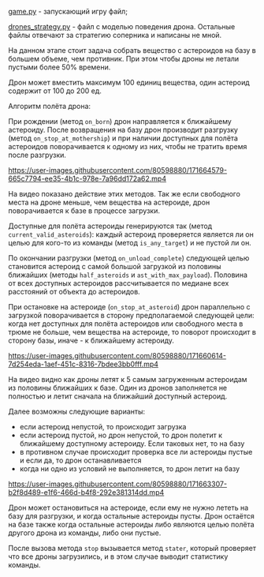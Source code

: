 [game.py](https://github.com/kirillsdnv/game/blob/main/game.py) - запускающий игру файл;

[drones_strategy.py](https://github.com/kirillsdnv/game/blob/main/drones_strategy.py) - файл с моделью поведения дрона.
Остальные файлы отвечают за стратегию соперника и написаны не мной.

На данном этапе стоит задача собрать вещество с астероидов на базу в большем объеме, чем противник. При этом чтобы дроны
не летали пустыми более 50% времени.

Дрон может вместить максимум 100 единиц вещества, один астероид содержит от 100 до 200 ед.

Алгоритм полёта дрона:

При рождении (метод `on_born`) дрон направляется к ближайшему астероиду.
После возвращения на базу дрон производит разгрузку (метод `on_stop_at_mothership`) и при наличии доступных для полёта астероидов поворачивается к одному из них, чтобы не тратить время после разгрузки.


https://user-images.githubusercontent.com/80598880/171664579-665c7794-ee35-4b1c-978e-7a96dd172a62.mp4

На видео показано действие этих методов. Так же если свободного места на дроне меньше, чем вещества на астероиде, дрон поворачивается к базе в процессе загрузки.

Доступные для полёта астероиды генерируются так (метод `current_valid_asteroids`):
каждый астероид проверяется является ли он целью для кого-то из команды (метод `is_any_target`) и не пустой ли он.

По окончании разгрузки (метод `on_unload_complete`) следующей целью становится астероид с самой большой загрузкой из половины ближайших
(методы `half_asteroids` и `ast_with_max_payload`). Половина от всех доступных астероидов рассчитывается по медиане всех расстояний от объекта до астероидов.

При остановке на астероиде (`on_stop_at_asteroid`) дрон параллельно с загрузкой поворачивается в сторону предполагаемой следующей цели:
когда нет доступных для полёта астероидов или свободного места в трюме не больше, чем вещества на астероиде, то поворот
происходит в сторону базы, иначе - к ближайшему астероиду.

https://user-images.githubusercontent.com/80598880/171660614-7d254eda-1aef-451c-8316-7bdee3bb0fff.mp4

На видео видно как дроны летят к 5 самым загруженным астероидам из половины ближайших к базе. Один из дронов заполняется не полностью и летит сначала на ближайший доступный астероид.

Далее возможны следующие варианты:

- если астероид непустой, то происходит загрузка
- если астероид пустой, но дрон непустой, то дрон полетит к ближайшему доступному астероиду.
Если таковых нет, то на базу
- в противном случае происходит проверка все ли астероиды пустые и если да, то дрон останавливается
- когда ни одно из условий не выполняется, то дрон летит на базу
 

https://user-images.githubusercontent.com/80598880/171663307-b2f8d489-e1f6-466d-b4f8-292e381314dd.mp4
 
 
Дрон может остановиться на астероиде, если ему не нужно лететь на базу для разгрузки, 
и когда остальные астероиды пусты. Дрон остаётся на базе также когда остальные астероиды либо являются целью
полёта другого дрона из команды, либо они пустые.

После вызова метода `stop` вызывается метод `stater`, который проверяет что все дроны загрузились,
и в этом случае выводит статистику команды.
